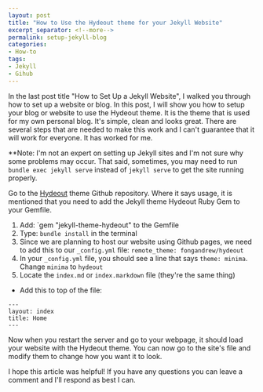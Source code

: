 ```yaml
---
layout: post
title: "How to Use the Hydeout theme for your Jekyll Website"
excerpt_separator: <!--more-->
permalink: setup-jekyll-blog
categories: 
- How-to
tags:
- Jekyll
- Gihub
---
```


In the last post title "How to Set Up a Jekyll Website", I walked you through how to set up a website or blog. In this post, I will show you how to setup your blog or website to use the Hydeout theme. It is the theme that is used for my own personal blog. It's simple, clean and looks great. There are several steps that are needed to make this work and I can't guarantee that it will work for everyone. It has worked for me. 

**Note: I'm not an expert on setting up Jekyll sites and I'm not sure why some problems may occur. That said, sometimes, you may need to run `bundle exec jekyll serve` instead of `jekyll serve` to get the site running properly.

<!--more-->

Go to the [Hydeout](https://github.com/fongandrew/hydeout) theme Github repository. Where it says usage, it is mentioned that you need to add the Jekyll theme Hydeout Ruby Gem to your Gemfile.

1. Add: `gem "jekyll-theme-hydeout" to the Gemfile
2. Type: `bundle install` in the terminal
3. Since we are planning to host our website using Github pages, we need to add this to our `_config.yml` file: `remote_theme: fongandrew/hydeout`
4. In your `_config.yml` file, you should see a line that says `theme: minima`. Change `minima` to `hydeout`
5. Locate the `index.md` or `index.markdown` file (they're the same thing)
  - Add this to top of the file: 

```
---
layout: index
title: Home
---
```

Now when you restart the server and go to your webpage, it should load your website with the Hydeout theme. You can now go to the site's file and modify them to change how you want it to look. 

I hope this article was helpful! If you have any questions you can leave a comment and I'll respond as best I can.